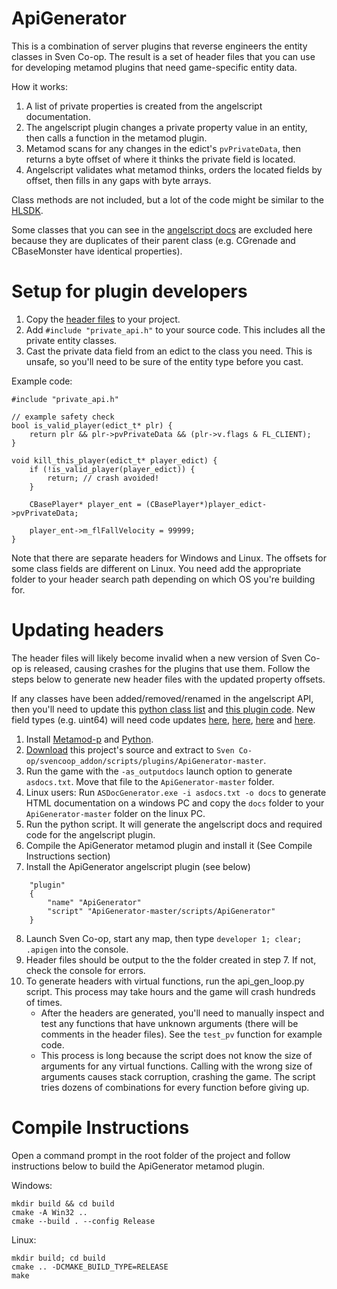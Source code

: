 # ApiGenerator
This is a combination of server plugins that reverse engineers the entity classes in Sven Co-op. The result is a set of header files that you can use for developing metamod plugins that need game-specific entity data.

How it works:
1. A list of private properties is created from the angelscript documentation.
2. The angelscript plugin changes a private property value in an entity, then calls a function in the metamod plugin.
3. Metamod scans for any changes in the edict's `pvPrivateData`, then returns a byte offset of where it thinks the private field is located.
4. Angelscript validates what metamod thinks, orders the located fields by offset, then fills in any gaps with byte arrays.

Class methods are not included, but a lot of the code might be similar to the [HLSDK](https://github.com/ValveSoftware/halflife).

Some classes that you can see in the [angelscript docs](https://baso88.github.io/SC_AngelScript/docs/Classes.htm) are excluded here because they are duplicates of their parent class (e.g. CGrenade and CBaseMonster have identical properties).

# Setup for plugin developers
1. Copy the [header files](https://github.com/wootguy/ApiGenerator/tree/master/include/sven) to your project.
2. Add `#include "private_api.h"` to your source code. This includes all the private entity classes.
3. Cast the private data field from an edict to the class you need. This is unsafe, so you'll need to be sure of the entity type before you cast.

Example code:

```
#include "private_api.h"

// example safety check
bool is_valid_player(edict_t* plr) {
    return plr && plr->pvPrivateData && (plr->v.flags & FL_CLIENT);
}

void kill_this_player(edict_t* player_edict) {
    if (!is_valid_player(player_edict)) {
        return; // crash avoided!
    }

    CBasePlayer* player_ent = (CBasePlayer*)player_edict->pvPrivateData;
    
    player_ent->m_flFallVelocity = 99999;
}
```


Note that there are separate headers for Windows and Linux. The offsets for some class fields are different on Linux. You need add the appropriate folder to your header search path depending on which OS you're building for. 

# Updating headers
The header files will likely become invalid when a new version of Sven Co-op is released, causing crashes for the plugins that use them. Follow the steps below to generate new header files with the updated property offsets.

If any classes have been added/removed/renamed in the angelscript API, then you'll need to update this [python class list](https://github.com/wootguy/ApiGenerator/blob/16c18d244acaf5b1e04e893788c2c2b0037ecc56/as_plugin_codegen.py#L6-L28) and [this plugin code](https://github.com/wootguy/ApiGenerator/blob/16c18d244acaf5b1e04e893788c2c2b0037ecc56/scripts/ApiGenerator.as#L251-L275). New field types (e.g. uint64) will need code updates [here](https://github.com/wootguy/ApiGenerator/blob/16c18d244acaf5b1e04e893788c2c2b0037ecc56/as_plugin_codegen.py#L42-L128), [here](https://github.com/wootguy/ApiGenerator/blob/16c18d244acaf5b1e04e893788c2c2b0037ecc56/scripts/ApiGenerator.as#L5-L19), [here](https://github.com/wootguy/ApiGenerator/blob/16c18d244acaf5b1e04e893788c2c2b0037ecc56/scripts/ApiGenerator.as#L60-L106) and [here](https://github.com/wootguy/ApiGenerator/blob/16c18d244acaf5b1e04e893788c2c2b0037ecc56/scripts/ApiGenerator.as#L137-L187).

1. Install [Metamod-p](https://github.com/wootguy/metamod-p/blob/master/README.md) and [Python](https://www.python.org/downloads/).
2. [Download](https://github.com/wootguy/ApiGenerator/archive/refs/heads/master.zip) this project's source and extract to `Sven Co-op/svencoop_addon/scripts/plugins/ApiGenerator-master`.
3. Run the game with the `-as_outputdocs` launch option to generate `asdocs.txt`. Move that file to the `ApiGenerator-master` folder.
4. Linux users: Run `ASDocGenerator.exe -i asdocs.txt -o docs` to generate HTML documentation on a windows PC and copy the `docs` folder to your `ApiGenerator-master` folder on the linux PC.
5. Run the python script. It will generate the angelscript docs and required code for the angelscript plugin.
6. Compile the ApiGenerator metamod plugin and install it (See Compile Instructions section)
7. Install the ApiGenerator angelscript plugin (see below)
```
    "plugin"
    {
        "name" "ApiGenerator"
        "script" "ApiGenerator-master/scripts/ApiGenerator"
    }
```
8. Launch Sven Co-op, start any map, then type `developer 1; clear; .apigen` into the console.
9. Header files should be output to the the folder created in step 7. If not, check the console for errors.
10. To generate headers with virtual functions, run the api_gen_loop.py script. This process may take hours and the game will crash hundreds of times.
    - After the headers are generated, you'll need to manually inspect and test any functions that have unknown arguments (there will be comments in the header files). See the `test_pv` function for example code.
    - This process is long because the script does not know the size of arguments for any virtual functions. Calling with the wrong size of arguments causes stack corruption, crashing the game. The script tries dozens of combinations for every function before giving up.

# Compile Instructions
Open a command prompt in the root folder of the project and follow instructions below to build the ApiGenerator metamod plugin.

Windows:
```
mkdir build && cd build
cmake -A Win32 ..
cmake --build . --config Release
```
Linux:
```
mkdir build; cd build
cmake .. -DCMAKE_BUILD_TYPE=RELEASE
make
```
